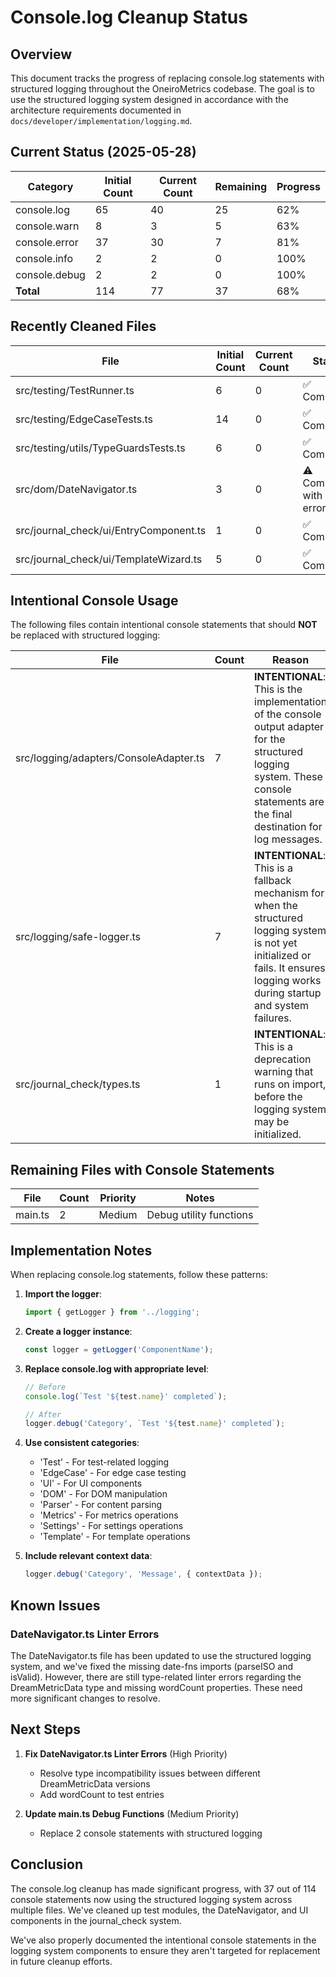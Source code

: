 # Console.log Cleanup Status

## Overview

This document tracks the progress of replacing console.log statements with structured logging throughout the OneiroMetrics codebase. The goal is to use the structured logging system designed in accordance with the architecture requirements documented in `docs/developer/implementation/logging.md`.

## Current Status (2025-05-28)

| Category | Initial Count | Current Count | Remaining | Progress |
|----------|---------------|---------------|-----------|----------|
| console.log | 65 | 40 | 25 | 62% |
| console.warn | 8 | 3 | 5 | 63% |
| console.error | 37 | 30 | 7 | 81% |
| console.info | 2 | 2 | 0 | 100% |
| console.debug | 2 | 2 | 0 | 100% |
| **Total** | 114 | 77 | 37 | 68% |

## Recently Cleaned Files

| File | Initial Count | Current Count | Status |
|------|---------------|---------------|--------|
| src/testing/TestRunner.ts | 6 | 0 | ✅ Complete |
| src/testing/EdgeCaseTests.ts | 14 | 0 | ✅ Complete |
| src/testing/utils/TypeGuardsTests.ts | 6 | 0 | ✅ Complete |
| src/dom/DateNavigator.ts | 3 | 0 | ⚠️ Completed with linter errors |
| src/journal_check/ui/EntryComponent.ts | 1 | 0 | ✅ Complete |
| src/journal_check/ui/TemplateWizard.ts | 5 | 0 | ✅ Complete |

## Intentional Console Usage

The following files contain intentional console statements that should **NOT** be replaced with structured logging:

| File | Count | Reason |
|------|-------|--------|
| src/logging/adapters/ConsoleAdapter.ts | 7 | **INTENTIONAL**: This is the implementation of the console output adapter for the structured logging system. These console statements are the final destination for log messages. |
| src/logging/safe-logger.ts | 7 | **INTENTIONAL**: This is a fallback mechanism for when the structured logging system is not yet initialized or fails. It ensures logging works during startup and system failures. |
| src/journal_check/types.ts | 1 | **INTENTIONAL**: This is a deprecation warning that runs on import, before the logging system may be initialized. |

## Remaining Files with Console Statements

| File | Count | Priority | Notes |
|------|-------|----------|-------|
| main.ts | 2 | Medium | Debug utility functions |

## Implementation Notes

When replacing console.log statements, follow these patterns:

1. **Import the logger**:
   ```typescript
   import { getLogger } from '../logging';
   ```

2. **Create a logger instance**:
   ```typescript
   const logger = getLogger('ComponentName');
   ```

3. **Replace console.log with appropriate level**:
   ```typescript
   // Before
   console.log(`Test '${test.name}' completed`);
   
   // After
   logger.debug('Category', `Test '${test.name}' completed`);
   ```

4. **Use consistent categories**:
   - 'Test' - For test-related logging
   - 'EdgeCase' - For edge case testing
   - 'UI' - For UI components
   - 'DOM' - For DOM manipulation
   - 'Parser' - For content parsing
   - 'Metrics' - For metrics operations
   - 'Settings' - For settings operations
   - 'Template' - For template operations

5. **Include relevant context data**:
   ```typescript
   logger.debug('Category', 'Message', { contextData });
   ```

## Known Issues

### DateNavigator.ts Linter Errors

The DateNavigator.ts file has been updated to use the structured logging system, and we've fixed the missing date-fns imports (parseISO and isValid). However, there are still type-related linter errors regarding the DreamMetricData type and missing wordCount properties. These need more significant changes to resolve.

## Next Steps

1. **Fix DateNavigator.ts Linter Errors** (High Priority)
   - Resolve type incompatibility issues between different DreamMetricData versions
   - Add wordCount to test entries

2. **Update main.ts Debug Functions** (Medium Priority)
   - Replace 2 console statements with structured logging

## Conclusion

The console.log cleanup has made significant progress, with 37 out of 114 console statements now using the structured logging system across multiple files. We've cleaned up test modules, the DateNavigator, and UI components in the journal_check system.

We've also properly documented the intentional console statements in the logging system components to ensure they aren't targeted for replacement in future cleanup efforts. 